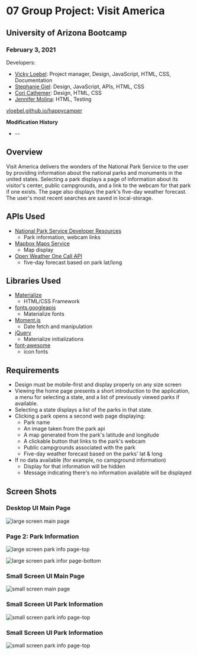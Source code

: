 # 07 Group Project: Visit America
## University of Arizona Bootcamp 
### February 3, 2021
Developers:
* [Vicky Loebel](https://github.com/vloebel): Project manager, Design, JavaScript, HTML, CSS, Documentation
* [Stephanie Giel](https://github.com/SGiel): Design, JavaScript, APIs, HTML, CSS
* [Cori Cathemer](https://github.com/coricathemer): Design, HTML, CSS
* [Jennifer Molina](https://github.com/JenMol86): HTML, Testing

[vloebel.github.io/happycamper](https://vloebel.github.io/happycamper/) 

**Modification History**  

* -- 
 

## Overview
Visit America delivers the wonders of the National Park Service to the user by providing information about the national parks and monuments in the united states. Selecting a park displays a page of information about its visitor's center, public campgrounds, and a link to the webcam for that park if one exists. The page also displays the park's five-day weather forecast. The user's most recent searches are saved in local-storage.

## APIs Used
* [National Park Service Developer Resources](https://www.nps.gov/subjects/developer/index.htm)
  * Park information, webcam links
* [Mapbox Maps Service](https://docs.mapbox.com/api/maps/)
  * Map display
* [Open Weather One Call API](https://openweathermap.org/api/one-call-api)
  * five-day forecast based on park lat/long

## Libraries Used
* [Materialize](https://materializecss.com/)
  * HTML/CSS Framework
* [fonts.googleapis](https://fonts.google.com/)
  * Materialize fonts
* [Moment.js](https://momentjs.com/docs/)
  * Date fetch and manipulation
* [jQuery](https://jquery.com/)
  * Materialize initializations
* [font-awesome](https://fontawesome.com/)
  * icon fonts

## Requirements
* Design must be mobile-first and display properly on any size screen
* Viewing the home page presents a short introduction to the application, a  menu for selecting a state, and a list of previously viewed parks if available.
* Selecting a state displays a list of the parks in that state. 
* Clicking a park opens a second web page displaying: 
  * Park name
  * An image taken from the park api 
  * A map generated from the park's latitude and longitude
  * A clickable button that links to the park's webcam 
  * Public campgrounds associated with the park
  * Five-day weather forecast based on the parks' lat & long
* If no data available (for example, no campground information)  
  * Display for that information will be hidden
  * Message indicating there's no information available will be displayed

## Screen Shots
### Desktop UI Main Page
![large screen main page](./assets/img/demo.large-screen.01.JPG)

### Page 2: Park Information 
![large screen park info page-top](./assets/img/demo.large-screen.02.JPG)

![large screen park infor page-bottom](./assets/img/demo.large-screen.03.JPG)

### Small Screen UI Main Page
![small screen main page](./assets/img/demo.small-screen.01.JPG)

### Small Screen UI Park Information
![small screen park info page-top](./assets/img/demo.small-screen.02.JPG)

### Small Screen UI Park Information
![small screen park info page-top](./assets/img/demo.small-screen.03.JPG)

